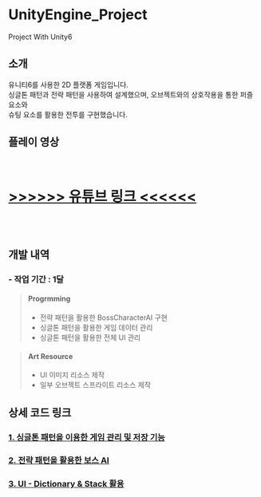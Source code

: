 # UnityEngine_Project
Project With Unity6

소개
-
유니티6를 사용한 2D 플랫폼 게임입니다.</br>
싱글톤 패턴과 전략 패턴을 사용하여 설계했으며, 오브젝트와의 상호작용을 통한 퍼즐 요소와</br>
슈팅 요소를 활용한 전투를 구현했습니다.

플레이 영상
-
</br>

# [>>>>>> 유튜브 링크 <<<<<<](https://youtu.be/nLKkkrSlKtY)

</br>
</br>

개발 내역
-
### - 작업 기간 : 1달
> #### Progrmming
> - 전략 패턴을 활용한 BossCharacterAI 구현
> - 싱글톤 패턴을 활용한 게임 데이터 관리
> - 싱글톤 패턴을 활용한 전체 UI 관리

> #### Art Resource
> - UI 이미지 리소스 제작
> - 일부 오브젝트 스프라이트 리소스 제작


상세 코드 링크
-
### [1. 싱글톤 패턴을 이용한 게임 관리 및 저장 기능](https://github.com/tbvjchvkfl/UnityEngine_Project/tree/main/Project_Home/Scene)
### [2. 전략 패턴을 활용한 보스 AI](https://github.com/tbvjchvkfl/UnityEngine_Project/tree/main/Project_Home/Character/EnemyCharacter)
### [3. UI - Dictionary & Stack 활용](https://github.com/tbvjchvkfl/UnityEngine_Project/tree/main/Project_Home/UI)
